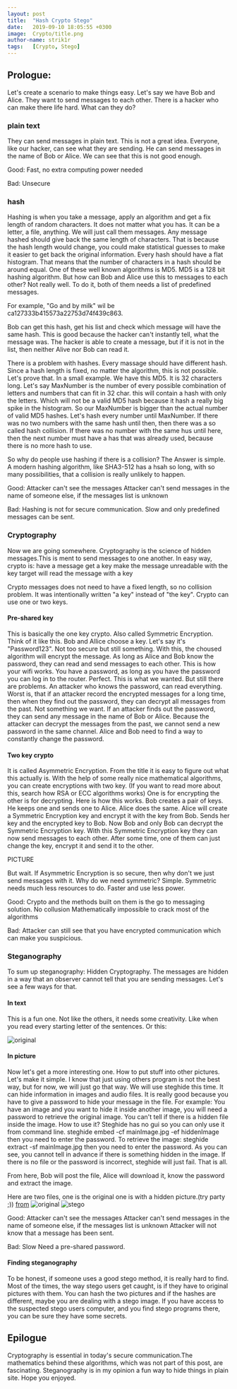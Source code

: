 ```yaml
---
layout: post
title:  "Hash Crypto Stego"
date:   2019-09-10 18:05:55 +0300
image:  Crypto/title.png
author-name: strik1r
tags:   [Crypto, Stego]
---
```



<h2>Prologue:</h2>
Let's create a scenario to make things easy. Let's say we have Bob and Alice. They want to send messages to each other. There is a hacker who can make there life hard. What can they do?


<h3>plain text</h3>
They can send messages in plain text. This is not a great idea. Everyone, like our hacker, can see what they are sending. He can send messages in the name of Bob or Alice. We can see that this is not good enough.

Good:
Fast, no extra computing power needed

Bad:
Unsecure

<h3>hash</h3>
Hashing is when you take a message, apply an algorithm and get a fix length of random characters. It does not matter what you has. It can be a letter, a file, anything. We will just call them messages. Any message hashed should give back the same length of characters. That is because the hash length would change, you could make statistical guesses to make it easier to get back the original information. Every hash should have a flat histogram. That means that the number of characters in a hash should be around equal. One of these well known algorithms is MD5. MD5 is a 128 bit hashing algorithm. But how can Bob and Alice use this to messages to each other? Not really well. To do it, both of them needs a list of predefined messages. 

For example, "Go and by milk" wil be ca127333b415573a22753d74f439c863.

Bob can get this hash, get his list and check which message will have the same hash. This is good because the hacker can't instantly tell, what the message was. The hacker is able to create a message, but  if it is not in the list, then neither Alive nor Bob can read it.

There is a problem with hashes. Every massage should have different hash. Since a hash length is fixed, no matter the algorithm, this is not possible. Let's prove that. In a small example. We have this MD5. It is 32 characters long. Let's say MaxNumber is the number of every possible combination of letters and numbers that can fit in 32 char. this will contain a hash with only the letters. Which will not be a valid MD5 hash because it hash a really big spike in the histogram. So our MaxNumber is bigger than the actual number of valid MD5 hashes. Let's hash every number until MaxNumber. If there was no two numbers with the same hash until then, then there was a so called hash collision. If there was no number with the same hus until here, then the next number must have a has that was already used, because there is no more hash to use.

So why do people use hashing if there is a collision? The Answer is simple. A modern hashing algorithm, like SHA3-512 has a hsah so long, with so many possibilities, that a collision is really unlikely to happen. 

Good:
Attacker can't see the messages
Attacker can't send messages in the name of someone else, if the messages list is unknown

Bad:
Hashing is not for secure communication.
Slow and only predefined messages can be sent.
 
<h3>Cryptography</h3>
Now we are going somewhere. Cryptography is the science of hidden messages.This is ment to send messages to one another. In easy way, crypto is:
have a message
get a key
make the message unreadable with the key
target will read the message with a key

Crypto messages does not need to have a fixed length, so no collision problem. It was intentionally written "a key" instead of "the key". Crypto can use one or two keys.

<h4>Pre-shared key</h4>
This is basically the one key crypto. Also called Symmetric Encryption. Think of it like this. Bob and Allice choose a key. Let's say it's "Password123". Not too secure but still something.  With this, the choused algorithm will encrypt the message. As long as Alice and Bob know the password, they can read and send messages to each other. This is how your wifi works. You have a password, as long as you have the password you can log in to the router. Perfect. This is what we wanted. But still there are problems. An attacker who knows the password, can read everything. Worst is, that if an attacker record the encrypted messages for a long time, then when they find out the password, they can decrypt all messages from the past. Not something we want. If an attacker finds out the password, they can send any message in the name of Bob or Alice. Because the attacker can decrypt the messages from the past, we cannot send a new password in the same channel. Alice and Bob need to find a way to constantly change the password.


<h4>Two key crypto</h4>
It is called Asymmetric Encryption. From the title it is easy to figure out what this actually is. With the help of some really nice mathematical algorithms, you can create encryptions with two key. (If you want to read more about this, search how RSA or ECC algorithms works) One is for encrypting the other is for decrypting. Here is how this works. Bob creates a pair of keys. He keeps one and sends one to Alice. Alice does the same. Alice will create a Symmetric Encryption key and encrypt it with the key from Bob. Sends her key and the encrypted key to Bob. Now Bob and only Bob can decrypt the Symmetric Encryption key. With this Symmetric Encryption key they can now send messages to each other. After some time, one of them can just change the key, encrypt it and send it to the other. 

PICTURE

But wait. If Asymmetric Encryption is so secure, then why don't we just send messages with it. Why do we need symmetric? Simple. Symmetric needs much less resources to do. Faster and use less power.


Good:
Crypto and the methods built on them is the go to messaging solution.
No collusion
Mathematically impossible to crack most of the algorithms

Bad:
Attacker can still see that you have encrypted communication which can make you suspicious. 

<h3>Steganography </h3>
To sum up steganography: Hidden Cryptography. The messages are hidden in a way that an observer cannot tell that you are sending messages. Let's see a few ways for that.

<h4>In text</h4>
This is a fun one. Not like the others, it needs some creativity.  Like when you read every starting letter of the sentences. Or this:


![original](/img/stego/forget.png)

<h4>In picture</h4>
Now let's get a more interesting one. How to put stuff into other pictures. Let's make it simple. I know that just using others program is not the best way, but for  now, we will just go that way.
We will use steghide this time. It can hide information in images and audio files. It is really good because you have to give a password to hide your message in the file. For example: You have an image and you want to hide it inside another image, you will need a password to retrieve the original image. You can't tell if there is a hidden file inside the image. How to use it? Steghide has no gui so you can only use it from command line. 
    steghide embed -cf mainImage.jpg -ef hiddenImage
then you need to enter the password. To retrieve the image:  
    steghide extract -sf mainImage.jpg
then you need to enter the password. As you can see, you cannot tell in advance if there is something hidden in the image. If there is no file or the password is incorrect, steghide will just fail. That is all. 

From here, Bob will post the file, Alice will download it, know the password and extract the image. 

Here are two files, one is the original one is with a hidden picture.(try party ;))
[from](https://photographylife.com/news/nikon-d810-high-resolution-image-samples)
![original](/img/stego/original.jpg)
![stego](/img/stego/stego.jpg)

Good:
Attacker can't see the messages
Attacker can't send messages in the name of someone else, if the messages list is unknown
Attacker will not know that a message has been sent. 

Bad:
Slow
Need a pre-shared password.

<h4>Finding steganography</h4>
To be honest, if someone uses a good stego method, it is really hard to find. Most of the times, the way stego users get caught, is if they have to original pictures with them. You can hash the two pictures and if the hashes are different, maybe you are dealing with a stego image. If you have access to the suspected stego users computer, and you find stego programs there, you can be sure they have some secrets.


<h2> Epilogue </h2>
Cryptography is essential in today's secure communication.The mathematics behind these algorithms, which was not part of this post, are fascinating. Steganography is in my opinion a fun way to hide things in plain site. Hope you enjoyed.


